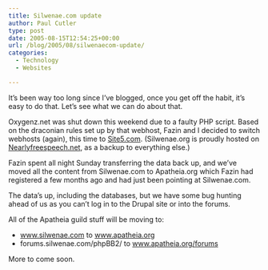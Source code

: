 ```yaml
---
title: Silwenae.com update
author: Paul Cutler
type: post
date: 2005-08-15T12:54:25+00:00
url: /blog/2005/08/silwenaecom-update/
categories:
  - Technology
  - Websites

---
```

It&#8217;s been way too long since I&#8217;ve blogged, once you get off the habit, it&#8217;s easy to do that. Let&#8217;s see what we can do about that.

Oxygenz.net was shut down this weekend due to a faulty PHP script. Based on the draconian rules set up by that webhost, Fazin and I decided to switch webhosts (again), this time to [Site5.com][1]. (Silwenae.org is proudly hosted on [Nearlyfreespeech.net][2], as a backup to everything else.)

Fazin spent all night Sunday transferring the data back up, and we&#8217;ve moved all the content from Silwenae.com to Apatheia.org which Fazin had registered a few months ago and had just been pointing at Silwenae.com.

The data&#8217;s up, including the databases, but we have some bug hunting ahead of us as you can&#8217;t log in to the Drupal site or into the forums.

All of the Apatheia guild stuff will be moving to:

  * www.silwenae.com to www.apatheia.org
  * forums.silwenae.com/phpBB2/ to www.apatheia.org/forums

More to come soon.

 [1]: http://www.site5.com
 [2]: http://www.nearlyfreespeech.net